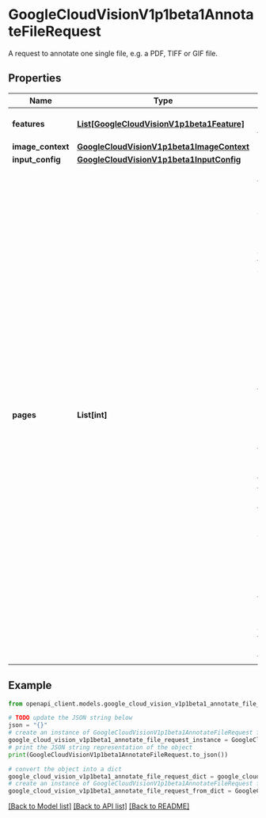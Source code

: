 # GoogleCloudVisionV1p1beta1AnnotateFileRequest

A request to annotate one single file, e.g. a PDF, TIFF or GIF file.

## Properties

Name | Type | Description | Notes
------------ | ------------- | ------------- | -------------
**features** | [**List[GoogleCloudVisionV1p1beta1Feature]**](GoogleCloudVisionV1p1beta1Feature.md) | Required. Requested features. | [optional] 
**image_context** | [**GoogleCloudVisionV1p1beta1ImageContext**](GoogleCloudVisionV1p1beta1ImageContext.md) |  | [optional] 
**input_config** | [**GoogleCloudVisionV1p1beta1InputConfig**](GoogleCloudVisionV1p1beta1InputConfig.md) |  | [optional] 
**pages** | **List[int]** | Pages of the file to perform image annotation. Pages starts from 1, we assume the first page of the file is page 1. At most 5 pages are supported per request. Pages can be negative. Page 1 means the first page. Page 2 means the second page. Page -1 means the last page. Page -2 means the second to the last page. If the file is GIF instead of PDF or TIFF, page refers to GIF frames. If this field is empty, by default the service performs image annotation for the first 5 pages of the file. | [optional] 

## Example

```python
from openapi_client.models.google_cloud_vision_v1p1beta1_annotate_file_request import GoogleCloudVisionV1p1beta1AnnotateFileRequest

# TODO update the JSON string below
json = "{}"
# create an instance of GoogleCloudVisionV1p1beta1AnnotateFileRequest from a JSON string
google_cloud_vision_v1p1beta1_annotate_file_request_instance = GoogleCloudVisionV1p1beta1AnnotateFileRequest.from_json(json)
# print the JSON string representation of the object
print(GoogleCloudVisionV1p1beta1AnnotateFileRequest.to_json())

# convert the object into a dict
google_cloud_vision_v1p1beta1_annotate_file_request_dict = google_cloud_vision_v1p1beta1_annotate_file_request_instance.to_dict()
# create an instance of GoogleCloudVisionV1p1beta1AnnotateFileRequest from a dict
google_cloud_vision_v1p1beta1_annotate_file_request_from_dict = GoogleCloudVisionV1p1beta1AnnotateFileRequest.from_dict(google_cloud_vision_v1p1beta1_annotate_file_request_dict)
```
[[Back to Model list]](../README.md#documentation-for-models) [[Back to API list]](../README.md#documentation-for-api-endpoints) [[Back to README]](../README.md)


